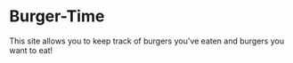 # Burger-Time

This site allows you to keep track of burgers you've eaten and burgers you want to eat!
